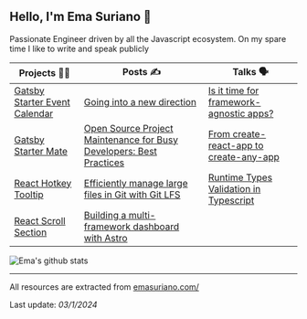 ## Hello, I'm Ema Suriano 👋

Passionate Engineer driven by all the Javascript ecosystem. On my spare time I like to write and speak publicly

| Projects 👨‍💻 | Posts ✍️ | Talks 🗣 |
| --- | --- | --- |
| [Gatsby Starter Event Calendar](https://github.com/EmaSuriano/gatsby-starter-event-calendar) | [Going into a new direction](https://emasuriano.com/blog/2024-02-23-going-into-a-new-direction) | [Is it time for framework-agnostic apps?](https://time-for-framework-agnostic-projects.netlify.app) |
| [Gatsby Starter Mate](https://github.com/EmaSuriano/gatsby-starter-mate) | [Open Source Project Maintenance for Busy Developers: Best Practices](https://emasuriano.com/blog/maintaining-open-source-projects-over-the-time) | [From create-react-app to create-any-app](https://from-cra-to-caa.netlify.app) |
| [React Hotkey Tooltip](https://github.com/EmaSuriano/react-hotkey-tooltip) | [Efficiently manage large files in Git with Git LFS](https://blog.logrocket.com/efficiently-manage-large-files-git-with-git-lfs/) | [Runtime Types Validation in Typescript](https://slides.com/emasuriano/runtime-types-validation-in-typescript) |
| [React Scroll Section](https://github.com/EmaSuriano/react-scroll-section) | [Building a multi-framework dashboard with Astro](https://blog.logrocket.com/building-multi-framework-dashboard-with-astro/) |  |

![Ema's github stats](https://github-readme-stats.vercel.app/api?username=emasuriano&show_icons=true)

---

All resources are extracted from [emasuriano.com/](https://emasuriano.com/)

Last update: _03/1/2024_